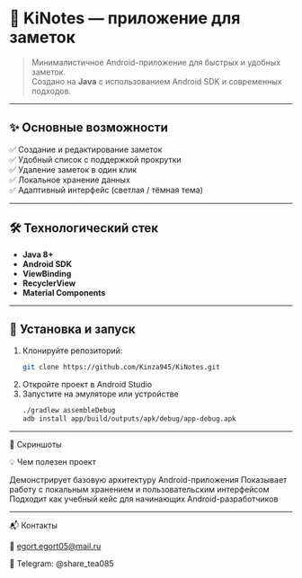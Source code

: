 # 📝 KiNotes — приложение для заметок

> Минималистичное Android-приложение для быстрых и удобных заметок.  
> Создано на **Java** с использованием Android SDK и современных подходов.

---

## ✨ Основные возможности
✅ Создание и редактирование заметок  
✅ Удобный список с поддержкой прокрутки  
✅ Удаление заметок в один клик  
✅ Локальное хранение данных  
✅ Адаптивный интерфейс (светлая / тёмная тема)  

---

## 🛠 Технологический стек
- **Java 8+**
- **Android SDK**
- **ViewBinding**
- **RecyclerView**
- **Material Components**

---

## 🚀 Установка и запуск
1. Клонируйте репозиторий:
   ```bash
   git clone https://github.com/Kinza945/KiNotes.git
2. Откройте проект в Android Studio
3. Запустите на эмуляторе или устройстве
      ```bash
      ./gradlew assembleDebug
      adb install app/build/outputs/apk/debug/app-debug.apk

---
📸 Скриншоты

💡 Чем полезен проект

Демонстрирует базовую архитектуру Android-приложения
Показывает работу с локальным хранением и пользовательским интерфейсом
Подходит как учебный кейс для начинающих Android-разработчиков

---

📬 Контакты

📧 egort.egort05@mail.ru

💬 Telegram: @share_tea085

